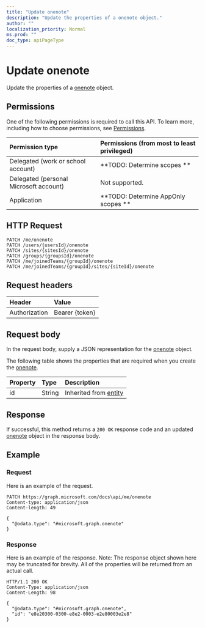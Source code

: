 ```yaml
---
title: "Update onenote"
description: "Update the properties of a onenote object."
author: ""
localization_priority: Normal
ms.prod: ""
doc_type: apiPageType
---
```


# Update onenote

Update the properties of a [onenote](../resources/onenote.md) object.

## Permissions
One of the following permissions is required to call this API. To learn more, including how to choose permissions, see [Permissions](/concepts/permissions-reference.md).

|Permission type|Permissions (from most to least privileged)|
|:---|:---|
|Delegated (work or school account)|**TODO: Determine scopes **|
|Delegated (personal Microsoft account)|Not supported.|
|Application|**TODO: Determine AppOnly scopes **|

## HTTP Request
<!-- {
  "blockType": "ignored"
}
-->
``` http
PATCH /me/onenote
PATCH /users/{usersId}/onenote
PATCH /sites/{sitesId}/onenote
PATCH /groups/{groupsId}/onenote
PATCH /me/joinedTeams/{groupId}/onenote
PATCH /me/joinedTeams/{groupId}/sites/{siteId}/onenote
```

## Request headers
|Header|Value|
|:---|:---|
|Authorization|Bearer {token}|

## Request body
In the request body, supply a JSON representation for the [onenote](../resources/onenote.md) object.

The following table shows the properties that are required when you create the [onenote](../resources/onenote.md).

|Property|Type|Description|
|:---|:---|:---|
|id|String| Inherited from [entity](../resources/entity.md)|



## Response
If successful, this method returns a `200 OK` response code and an updated [onenote](../resources/onenote.md) object in the response body.

## Example

### Request
Here is an example of the request.
<!-- {
  "blockType": "request",
  "name": "update_onenote"
}
-->
``` http
PATCH https://graph.microsoft.com/docs\api/me/onenote
Content-type: application/json
Content-length: 49

{
  "@odata.type": "#microsoft.graph.onenote"
}
```

### Response
Here is an example of the response. Note: The response object shown here may be truncated for brevity. All of the properties will be returned from an actual call.
<!-- {
  "blockType": "response",
  "truncated": true
}
-->
``` http
HTTP/1.1 200 OK
Content-Type: application/json
Content-Length: 98

{
  "@odata.type": "#microsoft.graph.onenote",
  "id": "e8e20300-0300-e8e2-0003-e2e80003e2e8"
}
```

